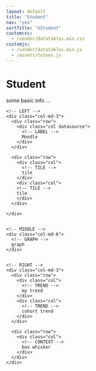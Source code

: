 ```yaml
---
layout: default
title: "Student"
nav: "yes"
sortTitle: "XStudent"
customcss:
  - /vendor/datatables.min.css
customjs:
  - /vendor/datatables.min.js
  - /assets/tutees.js
---
```


<style>
.datasource         {font-size: 200%}


.outlined div       {border: 1px solid grey}
.outlined .col-md-6 {border: 1px solid blue}
.outlined div > div  {border: 1px dotted red}
</style>

<div class="container main">
  <h1>Student</h1>
  <p>some basic info ...</p>

  <!-- ROW PER DATASOURCE -->
  <div class="row outlined">

    <!-- LEFT -->
    <div class="col-md-3">
      <div class="row">
        <div class="col datasource">
          <!-- LABEL -->
          Moodle
        </div>
      </div>

      <div class="row">
        <div class="col">
          <!-- TILE -->
          tile
        </div>
        <div class="col">
        <!-- TILE -->
        tile
        </div>
      </div>

    </div>


    <!-- MIDDLE -->
    <div class="col-md-6">
      <!-- GRAPH -->
      graph
    </div>


    <!-- RIGHT -->
    <div class="col-md-3">
      <div class="row">
        <div class="col">
          <!-- TREND -->
          my trend
        </div>
        <div class="col">
          <!-- TREND -->
          cohort trend
        </div>
      </div>    

      <div class="row">
        <div class="col">
          <!-- CONTEXT -->
          box whisker
        </div>
      </div>
    </div>

   </div><!-- END DATASOURCE ROW -->

<div class="dummystudent"></div>

</div>
